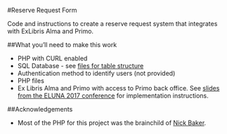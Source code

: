 #Reserve Request Form

Code and instructions to create a reserve request system that integrates with ExLibris Alma and Primo.

##What you’ll need to make this work

- PHP with CURL enabled
- SQL Database - see [files for table structure](..blob/master/SQL_table_structure)
- Authentication method to identify users (not provided)
- PHP files
- Ex Libris Alma and Primo with access to Primo back office. See [slides from the ELUNA 2017 conference](..blob/master/slides.pdf) for implementation instructions.

##Acknowledgements

- Most of the PHP for this project was the brainchild of [Nick Baker](https://www.mtholyoke.edu/lits/liaisons/nick-baker).

